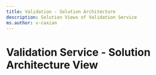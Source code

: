 ```yaml
---
title: Validation - Solution Architecture
description: Solution Views of Validation Service
ms.author: v-caxian
---
```

# Validation Service - Solution Architecture View
